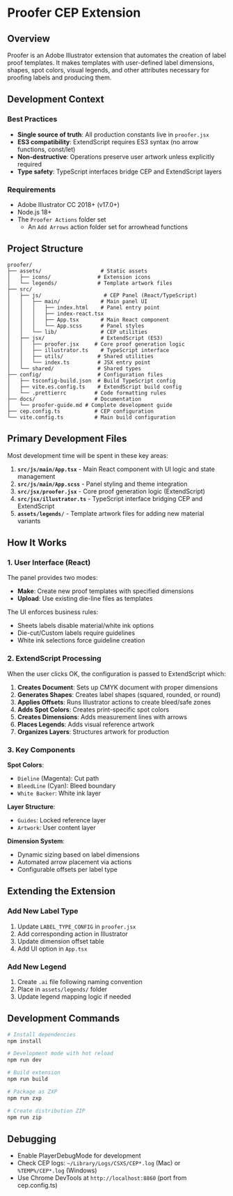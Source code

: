 # Proofer CEP Extension

## Overview

Proofer is an Adobe Illustrator extension that automates the creation of label proof templates. It makes templates with user-defined label dimensions, shapes, spot colors, visual legends, and other attributes necessary for proofing labels and producing them.

## Development Context

### Best Practices
- **Single source of truth**: All production constants live in `proofer.jsx`
- **ES3 compatibility**: ExtendScript requires ES3 syntax (no arrow functions, const/let)
- **Non-destructive**: Operations preserve user artwork unless explicitly required
- **Type safety**: TypeScript interfaces bridge CEP and ExtendScript layers

### Requirements
- Adobe Illustrator CC 2018+ (v17.0+)
- Node.js 18+
- The `Proofer Actions` folder set
  - An `Add Arrows` action folder set for arrowhead functions

## Project Structure

```
proofer/
├── assets/                   # Static assets
│   ├── icons/               # Extension icons
│   └── legends/             # Template artwork files
├── src/
│   ├── js/                    # CEP Panel (React/TypeScript)
│   │   ├── main/             # Main panel UI  
│   │   │   ├── index.html    # Panel entry point
│   │   │   ├── index-react.tsx
│   │   │   ├── App.tsx       # Main React component
│   │   │   └── App.scss      # Panel styles
│   │   └── lib/              # CEP utilities
│   ├── jsx/                  # ExtendScript (ES3)
│   │   ├── proofer.jsx     # Core proof generation logic
│   │   ├── illustrator.ts    # TypeScript interface
│   │   ├── utils/           # Shared utilities
│   │   └── index.ts         # JSX entry point
│   └── shared/              # Shared types
├── config/                  # Configuration files
│   ├── tsconfig-build.json  # Build TypeScript config
│   ├── vite.es.config.ts    # ExtendScript build config
│   └── .prettierrc         # Code formatting rules
├── docs/                   # Documentation
│   └── proofer-guide.md # Complete development guide
├── cep.config.ts           # CEP configuration
└── vite.config.ts          # Main build configuration
```

## Primary Development Files

Most development time will be spent in these key areas:

1. **`src/js/main/App.tsx`** - Main React component with UI logic and state management
2. **`src/js/main/App.scss`** - Panel styling and theme integration  
3. **`src/jsx/proofer.jsx`** - Core proof generation logic (ExtendScript)
4. **`src/jsx/illustrator.ts`** - TypeScript interface bridging CEP and ExtendScript
5. **`assets/legends/`** - Template artwork files for adding new material variants

## How It Works

### 1. User Interface (React)
The panel provides two modes:
- **Make**: Create new proof templates with specified dimensions
- **Upload**: Use existing die-line files as templates

The UI enforces business rules:
- Sheets labels disable material/white ink options
- Die-cut/Custom labels require guidelines
- White ink selections force guideline creation

### 2. ExtendScript Processing
When the user clicks OK, the configuration is passed to ExtendScript which:

1. **Creates Document**: Sets up CMYK document with proper dimensions
2. **Generates Shapes**: Creates label shapes (squared, rounded, or round)
3. **Applies Offsets**: Runs Illustrator actions to create bleed/safe zones
4. **Adds Spot Colors**: Creates print-specific spot colors
5. **Creates Dimensions**: Adds measurement lines with arrows
6. **Places Legends**: Adds visual reference artwork
7. **Organizes Layers**: Structures artwork for production

### 3. Key Components

**Spot Colors**:
- `Dieline` (Magenta): Cut path
- `BleedLine` (Cyan): Bleed boundary
- `White Backer`: White ink layer

**Layer Structure**:
- `Guides`: Locked reference layer
- `Artwork`: User content layer

**Dimension System**:
- Dynamic sizing based on label dimensions
- Automated arrow placement via actions
- Configurable offsets per label type

## Extending the Extension

### Add New Label Type
1. Update `LABEL_TYPE_CONFIG` in `proofer.jsx`
2. Add corresponding action in Illustrator
3. Update dimension offset table
4. Add UI option in `App.tsx`

### Add New Legend
1. Create `.ai` file following naming convention
2. Place in `assets/legends/` folder
3. Update legend mapping logic if needed

## Development Commands

```bash
# Install dependencies
npm install

# Development mode with hot reload
npm run dev

# Build extension
npm run build

# Package as ZXP
npm run zxp

# Create distribution ZIP
npm run zip
```

## Debugging

- Enable PlayerDebugMode for development
- Check CEP logs: `~/Library/Logs/CSXS/CEP*.log` (Mac) or `%TEMP%/CEP*.log` (Windows)
- Use Chrome DevTools at `http://localhost:8860` (port from cep.config.ts) 